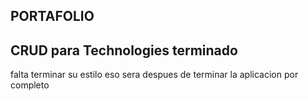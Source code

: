 ## PORTAFOLIO

## CRUD para Technologies terminado 

falta terminar su estilo eso sera despues de terminar la aplicacion por completo

